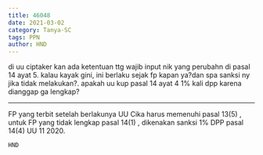 ```yaml
---
title: 46048
date: 2021-03-02
category: Tanya-SC
tags: PPN
author: HND
---
```


di uu ciptaker kan ada ketentuan ttg wajib input nik yang perubahn di pasal 14 ayat 5. kalau kayak gini, ini berlaku sejak fp kapan ya?dan spa sanksi ny jika tidak melakukan?. apakah uu kup pasal 14 ayat 4 1% kali dpp karena dianggap ga lengkap?

---

FP yang terbit setelah berlakunya UU Cika harus memenuhi pasal 13(5) , untuk FP yang tidak lengkap pasal 14(1) , dikenakan sanksi 1% DPP pasal 14(4) UU 11 2020.

`HND`
